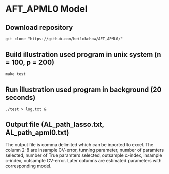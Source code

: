 # AFT_APML0 Model

## Download repository
```
git clone "https://github.com/heilokchow/AFT_APML0/"
```

## Build illustration used program in unix system (n = 100, p = 200)
```
make test
```

## Run illustration used program in background (20 seconds)
```
./test > log.txt &
```

## Output file (AL_path_lasso.txt, AL_path_apml0.txt)
The output file is comma delimited which can be inported to excel. The column 2-8 are insample CV-error, tunning parameter,
number of paramters selected, number of True paramters selected, outsample c-index, insample c-index, outsample CV-error.
Later columns are estimated parameters with corresponding model.
